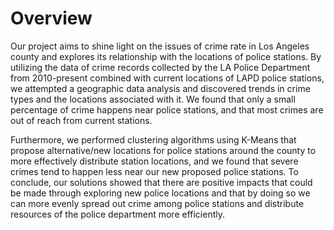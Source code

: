 # Overview
Our project aims to shine light on the issues of crime rate in Los Angeles county and explores its relationship with the locations of police stations. By utilizing the data of crime records collected by the LA Police Department from 2010-present combined with current locations of LAPD police stations, we attempted a geographic data analysis and discovered trends in crime types and the locations associated with it. We found that only a small percentage of crime happens near police stations, and that most crimes are out of reach from current stations.

Furthermore, we performed clustering algorithms using K-Means that propose alternative/new locations for police stations around the county to more effectively distribute station locations, and we found that severe crimes tend to happen less near our new proposed police stations. To conclude, our solutions showed that there are positive impacts that could be made through exploring new police locations and that by doing so we can more evenly spread out crime among police stations and distribute resources of the police department more efficiently.
